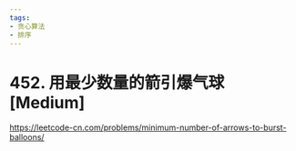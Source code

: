 ```yaml
---
tags:
- 贪心算法
- 排序
---
```


# 452. 用最少数量的箭引爆气球 [Medium]

<https://leetcode-cn.com/problems/minimum-number-of-arrows-to-burst-balloons/>
